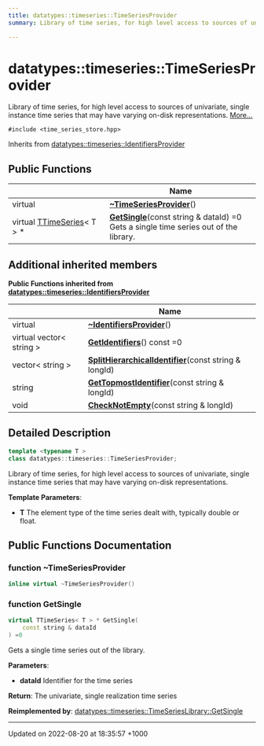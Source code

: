```yaml
---
title: datatypes::timeseries::TimeSeriesProvider
summary: Library of time series, for high level access to sources of univariate, single instance time series that may have varying on-disk representations. 

---
```


# datatypes::timeseries::TimeSeriesProvider



Library of time series, for high level access to sources of univariate, single instance time series that may have varying on-disk representations.  [More...](#detailed-description)


`#include <time_series_store.hpp>`

Inherits from [datatypes::timeseries::IdentifiersProvider](/cpp/Classes/classdatatypes_1_1timeseries_1_1IdentifiersProvider/)

## Public Functions

|                | Name           |
| -------------- | -------------- |
| virtual | **[~TimeSeriesProvider](/cpp/Classes/classdatatypes_1_1timeseries_1_1TimeSeriesProvider/#function-~timeseriesprovider)**() |
| virtual [TTimeSeries](/cpp/Classes/classdatatypes_1_1timeseries_1_1TTimeSeries/)< T > * | **[GetSingle](/cpp/Classes/classdatatypes_1_1timeseries_1_1TimeSeriesProvider/#function-getsingle)**(const string & dataId) =0<br>Gets a single time series out of the library.  |

## Additional inherited members

**Public Functions inherited from [datatypes::timeseries::IdentifiersProvider](/cpp/Classes/classdatatypes_1_1timeseries_1_1IdentifiersProvider/)**

|                | Name           |
| -------------- | -------------- |
| virtual | **[~IdentifiersProvider](/cpp/Classes/classdatatypes_1_1timeseries_1_1IdentifiersProvider/#function-~identifiersprovider)**() |
| virtual vector< string > | **[GetIdentifiers](/cpp/Classes/classdatatypes_1_1timeseries_1_1IdentifiersProvider/#function-getidentifiers)**() const =0 |
| vector< string > | **[SplitHierarchicalIdentifier](/cpp/Classes/classdatatypes_1_1timeseries_1_1IdentifiersProvider/#function-splithierarchicalidentifier)**(const string & longId) |
| string | **[GetTopmostIdentifier](/cpp/Classes/classdatatypes_1_1timeseries_1_1IdentifiersProvider/#function-gettopmostidentifier)**(const string & longId) |
| void | **[CheckNotEmpty](/cpp/Classes/classdatatypes_1_1timeseries_1_1IdentifiersProvider/#function-checknotempty)**(const string & longId) |


## Detailed Description

```cpp
template <typename T >
class datatypes::timeseries::TimeSeriesProvider;
```

Library of time series, for high level access to sources of univariate, single instance time series that may have varying on-disk representations. 

**Template Parameters**: 

  * **T** The element type of the time series dealt with, typically double or float. 

## Public Functions Documentation

### function ~TimeSeriesProvider

```cpp
inline virtual ~TimeSeriesProvider()
```


### function GetSingle

```cpp
virtual TTimeSeries< T > * GetSingle(
    const string & dataId
) =0
```

Gets a single time series out of the library. 

**Parameters**: 

  * **dataId** Identifier for the time series


**Return**: The univariate, single realization time series 

**Reimplemented by**: [datatypes::timeseries::TimeSeriesLibrary::GetSingle](/cpp/Classes/classdatatypes_1_1timeseries_1_1TimeSeriesLibrary/#function-getsingle)


-------------------------------

Updated on 2022-08-20 at 18:35:57 +1000